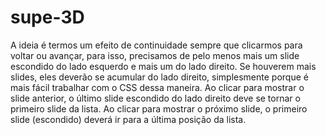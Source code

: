 # supe-3D
A ideia é termos um efeito de continuidade sempre que clicarmos para voltar ou avançar, para isso, precisamos de pelo menos mais um slide escondido do lado esquerdo e mais um do lado direito.  Se houverem mais slides, eles deverão se acumular do lado direito, simplesmente porque é mais fácil trabalhar com o CSS dessa maneira.  Ao clicar para mostrar o slide anterior, o último slide escondido do lado direito deve se tornar o primeiro slide da lista.  Ao clicar para mostrar o próximo slide, o primeiro slide (escondido) deverá ir para a última posição da lista.
